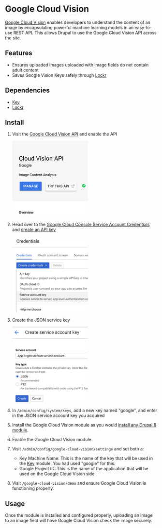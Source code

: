 # Google Cloud Vision

[Google Cloud Vision](https://cloud.google.com/vision/) enables developers to understand the content of an image by encapsulating powerful machine learning models in an easy-to-use REST API. This allows Drupal to use the Google Cloud Vision API across the site.

## Features

- Ensures uploaded images uploaded with image fields do not contain adult content
- Saves Google Vision Keys safely through [Lockr](https://www.drupal.org/project/lockr)

## Dependencies

- [Key](https://www.drupal.org/project/key)
- [Lockr](https://www.drupal.org/project/lockr)

## Install

1. Visit the [Google Cloud Vision API](https://console.cloud.google.com/apis/library/vision.googleapis.com) and enable the API

    [![Google Cloud Vision](docs/vision-thumb.png)](docs/vision.png)
    
2. Head over to the [Google Cloud Console Service Account Credentials](https://console.cloud.google.com/apis/credentials) and [create an API key](https://cloud.google.com/docs/authentication/api-keys#creating_an_api_key)

    [![Create Credentials](docs/createcredentials-thumb.png)](docs/createcredentials.png)
    
3. Create the JSON service key

    [![Export Service Key as JSON](docs/json-thumb.png)](docs/json.png)
    
4. In `/admin/config/system/keys`, add a new key named "google", and enter in the JSON service account key you acquired
5. Install the Google Cloud Vision module as you would [install any Drupal 8 module](https://www.drupal.org/docs/8/extending-drupal-8/installing-drupal-8-modules).
6. Enable the Google Cloud Vision module.
7. Visit `/admin/config/google-cloud-vision/settings` and set both a:
    - Key Machine Name: This is the name of the key that will be used in the [Key](https://www.drupal.org/project/key) module. You had used "google" for this.
    - Google Project ID: This is the name of the application that will be used on the Google Cloud Vision side
8. Visit `/google-cloud-vision/demo` and ensure Google Cloud Vision is functioning properly.

## Usage

Once the module is installed and configured properly, uploading an image to an image field will have Google Cloud Vision check the image securely.
